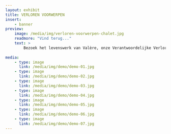 ```yaml
---
layout: exhibit
title: VERLOREN VOORWERPEN
insert:
    - banner
preview: 
    image: /media/img/verloren-voorwerpen-chalet.jpg
    readmore: "Vind terug..."
    text: >
        Bezoek het levenswerk van Valère, onze Verantwoordelijke Verloren Voorwerpen.
    
media:
    - type: image
      link: /media/img/demo/demo-01.jpg
    - type: image
      link: /media/img/demo/demo-02.jpg
    - type: image
      link: /media/img/demo/demo-03.jpg
    - type: image
      link: /media/img/demo/demo-04.jpg
    - type: image
      link: /media/img/demo/demo-05.jpg
    - type: image
      link: /media/img/demo/demo-06.jpg
    - type: image
      link: /media/img/demo/demo-07.jpg
---
```

